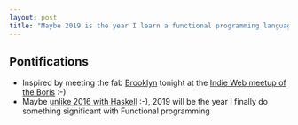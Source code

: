 ```yaml
---
layout: post
title: "Maybe 2019 is the year I learn a functional programming language like Haskell or Elm"
---
```


## Pontifications

* Inspired by meeting the fab [Brooklyn](https://twitter.com/expede) tonight at the [Indie Web meetup of the Boris](https://twitter.com/bmann/status/1048067126018408449) :-) 
* Maybe [unlike 2016 with Haskell](http://rolandtanglao.com/2016/10/19/p1-haskell-unblocked-omnioutliner/) :-), 2019 will be the year I finally do something significant with Functional programming


